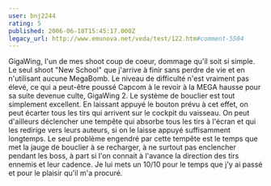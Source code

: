 ```yaml
---
user: bnj2244
rating: 5
published: 2006-06-18T15:45:17.000Z
legacy_url: http://www.emunova.net/veda/test/122.htm#comment-5504
---
```

GigaWing, l'un de mes shoot coup de coeur, dommage qu'il soit si simple. Le seul shoot "New School" que j'arrive à finir sans perdre de vie et en n'utilisant aucune MegaBomb. Le niveau de difficulté n'est vraiment pas élevé, ce qui a peut-être poussé Capcom à le revoir à la MEGA hausse pour sa suite devenue culte, GigaWing 2\. Le système de bouclier est tout simplement excellent. En laissant appuyé le bouton prévu à cet effet, on peut écarter tous les tirs qui arrivent sur le cockpit du vaisseau. On peut d'ailleurs déclencher une tempête qui absorbe tous les tirs à l'écran et qui les redirige vers leurs auteurs, si on le laisse appuyé suffisamment longtemps. Le seul problème engendré par cette tempête est le temps que met la jauge de bouclier à se recharger, à ne surtout pas enclencher pendant les boss, à part si l'on connait à l'avance la direction des tirs ennemis et leur cadence. Je lui mets un 10/10 pour le temps que j'y ai passé et pour le plaisir qu'il m'a procuré.